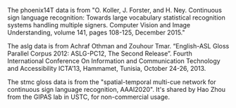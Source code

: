 The phoenix14T data is from "O. Koller, J. Forster, and H. Ney. Continuous sign language recognition: Towards large vocabulary statistical recognition systems handling multiple signers. Computer Vision and Image Understanding, volume 141, pages 108-125, December 2015."

The aslg data is from Achraf Othman and Zouhour Tmar. “English-ASL Gloss Parallel Corpus 2012: ASLG-PC12, The Second Release”. Fourth International Conference On Information and Communication Technology and Accessibility ICTA’13, Hammamet, Tunisia, October 24-26, 2013.

The stmc gloss data is from the "spatial-temporal multi-cue network for continuous sign language recognition, AAAI2020".
It's shared by Hao Zhou from the GIPAS lab in USTC, for non-commercial usage.
